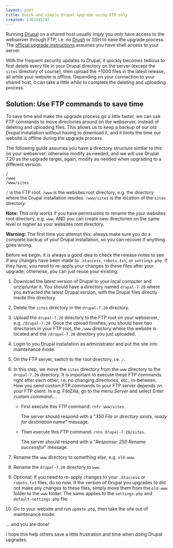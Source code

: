 ```yaml
---
layout: post
title: Quick and simple Drupal upgrade using FTP only
created: 1361445197
---
```

Running [Drupal](http://drupal.org/) on a shared host usually imply you only have access to the webserver through FTP, i.e. no [Drush](http://drush.ws/) or SSH to ease the upgrade process. The [official upgrade instructions](http://api.drupal.org/api/drupal/UPGRADE.txt/7) assumes you have shell access to your server.

<!--break-->

With the frequent security updates to Drupal, it quickly becomes tedious to first delete every file in your Drupal directory on the server (except the `sites` directory of course), then upload the +1000 files in the latest release, all while your website is offline. Depending on your connection to your shared host, it can take a little while to complete the deleting and uploading process.

## Solution: Use FTP commands to save time
To save time and make the upgrade process go a little faster, we can use FTP commands to move directories around on the webserver, instead of deleting and uploading files. This allows us to keep a backup of our old Drupal installation without having to download it, and it limits the time our website is offline during the upgrade process.

The following guide assumes you have a directory structure similar to this on your webserver, otherwise modify as needed, and we will use Drupal 7.20 as the upgrade target, again, modify as needed when upgrading to a different version.

```
/
/www
/www/sites
```

`/` is the FTP root. `/www` is the websites root directory, e.g. the directory where the Drupal installation resides. `/www/sites` is the location of the `sites` directory.

**Note:** This only works if you have permissions to rename the your websites root directory, e.g. `www`, AND you can create new directories on the same level or higher as your websites root directory.

**Warning:** The first time you attempt this, always make sure you do a complete backup of your Drupal installation, so you can recover if anything goes wrong.

Before we begin, it is always a good idea to check the release notes to see if any changes have been made to `.htaccess`, `robots.txt`, or `settings.php`. If they have, you need to re-apply your changes to these files after your upgrade; otherwise, you can just reuse your existing.

1. Download the latest version of Drupal to your local computer and unzip/untar it. You should have a directory named `drupal-7.20` where you extracted the latest Drupal version, with the Drupal files directly inside this directory.
2. Delete the `sites` directory in the `drupal-7.20` directory.
3. Upload the `drupal-7.20` directory to the FTP root on your webserver, e.g. `/drupal-7.20`. Once the upload finishes, you should have two directories in your FTP root, the `/www` directory where the website is located and the `/drupal-7.20` directory you just uploaded.
4. Login to you Drupal installation as administrator and put the site into maintenance mode.
5. On the FTP server, switch to the root directory, i.e. `/`.
6. In this step, we move the `sites` directory from the `www` directory to the `drupal-7.20` directory. It is important to execute these FTP commands right after each other, i.e. no changing directories, etc., in-between. How you send custom FTP commands to your FTP server depends on your FTP client. In e.g. FileZilla, go to the menu *Server* and select *Enter custom command...*.

     -  First execute this FTP command: `rnfr www/sites`. 
        
        The server should respond with a "*350 File or directory exists, ready for destination name*" message.

     - Then execute this FTP command: `rnto drupal-7.20/sites`.
        
        The server should respond with a "*Response: 250 Rename successful*" message.

7. Rename the `www` directory to something else, e.g. `old-www`.
8. Rename the `drupal-7.20` directory to `www`.
9. Optional: If you need to re-apply changes to your `.htaccess` or `robots.txt` files, do so now. If the version of Drupal you upgrades to did not make any changes to these files, simply move them from the `old-www` folder to the `www` folder. The same applies to the `settings.php` and `default-settings.php` file.
10. Go to your website and run `update.php`, then take the site out of maintenance mode.

... and you are done!

I hope this help others save a little frustration and time when doing Drupal upgrades.